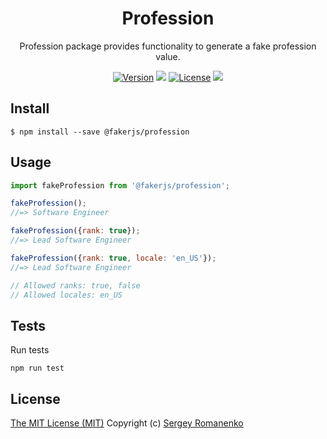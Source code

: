 <h1 align="center">Profession</h1>
<p align="center">
Profession package provides functionality to generate a fake profession value.
</p>

<p align="center">
<a href="https://github.com/faker-javascript/profession/releases"><img alt="Version" src="https://img.shields.io/github/release/faker-javascript/profession.svg?label=version&color=green"></a> <img src="https://img.shields.io/npm/dt/@fakerjs/profession"> <a href="https://github.com/faker-javascript/profession"><img src="https://img.shields.io/badge/license-MIT-blue.svg?color=green" alt="License"></a> <img src="https://github.com/faker-javascript/profession/actions/workflows/tests.yml/badge.svg">

## Install

```
$ npm install --save @fakerjs/profession
```

## Usage

```js
import fakeProfession from '@fakerjs/profession';

fakeProfession();
//=> Software Engineer

fakeProfession({rank: true});
//=> Lead Software Engineer

fakeProfession({rank: true, locale: 'en_US'});
//=> Lead Software Engineer

// Allowed ranks: true, false
// Allowed locales: en_US
```

## Tests

Run tests

```
npm run test
```

## License
[The MIT License (MIT)](https://github.com/faker-javascript/profession/blob/master/LICENSE.txt)
Copyright (c) [Sergey Romanenko](https://github.com/Awilum)
